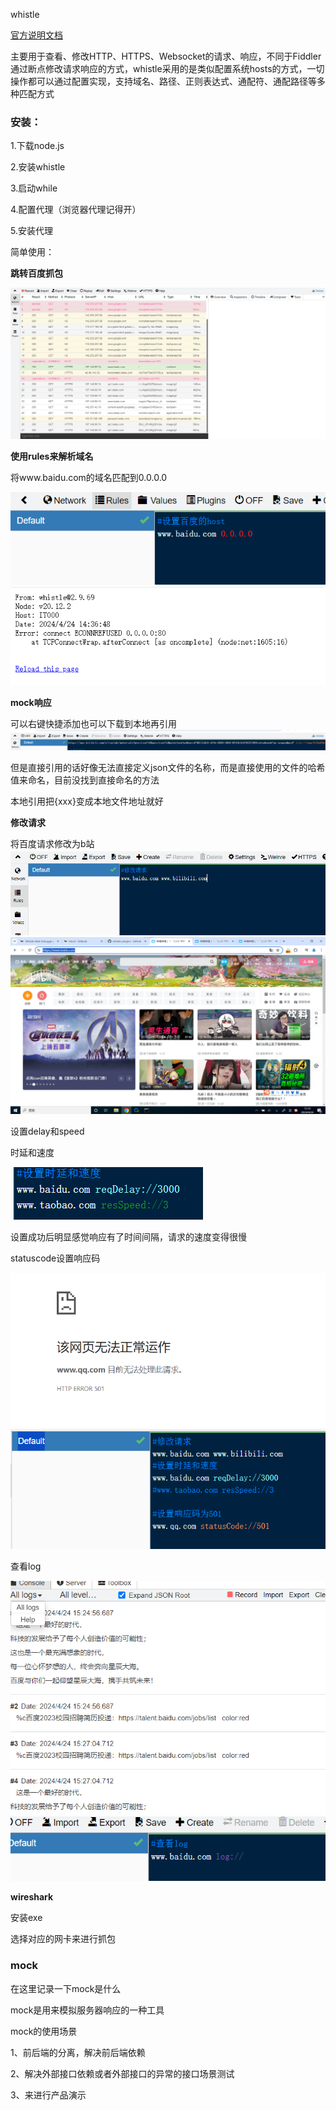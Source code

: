 whistle

[官方说明文档](https://wproxy.org/whistle/)




主要用于查看、修改HTTP、HTTPS、Websocket的请求、响应，不同于Fiddler通过断点修改请求响应的方式，whistle采用的是类似配置系统hosts的方式，一切操作都可以通过配置实现，支持域名、路径、正则表达式、通配符、通配路径等多种匹配方式




### 安装：

1.下载node.js

2.安装whistle

3.启动while

4.配置代理（浏览器代理记得开）

5.安装代理




简单使用：

__跳转百度抓包__

![图片](https://github.com/w-i-sh/blog-img/blob/main/%E6%B5%81%E5%AA%92%E4%BD%93/image.png?raw=true)

__使用rules来解析域名__

将www.baidu.com的域名匹配到0.0.0.0

![图片](https://github.com/w-i-sh/blog-img/blob/main/%E6%B5%81%E5%AA%92%E4%BD%93/image%20copy.png?raw=true)
![图片](https://github.com/w-i-sh/blog-img/blob/main/%E6%B5%81%E5%AA%92%E4%BD%93/image%20copy%202.png?raw=true)

__mock响应__

可以右键快捷添加也可以下载到本地再引用
![图片](https://github.com/w-i-sh/blog-img/blob/main/%E6%B5%81%E5%AA%92%E4%BD%93/image%20copy%203.png?raw=true)

但是直接引用的话好像无法直接定义json文件的名称，而是直接使用的文件的哈希值来命名，目前没找到直接命名的方法

本地引用把{xxx}变成本地文件地址就好




__修改请求__

将百度请求修改为b站
![图片](https://github.com/w-i-sh/blog-img/blob/main/%E6%B5%81%E5%AA%92%E4%BD%93/image%20copy%204.png?raw=true)
![图片](https://github.com/w-i-sh/blog-img/blob/main/%E6%B5%81%E5%AA%92%E4%BD%93/image%20copy%205.png?raw=true)


设置delay和speed

时延和速度

![图片](https://github.com/w-i-sh/blog-img/blob/main/%E6%B5%81%E5%AA%92%E4%BD%93/image%20copy%206.png?raw=true)

设置成功后明显感觉响应有了时间间隔，请求的速度变得很慢




statuscode设置响应码

![图片](https://github.com/w-i-sh/blog-img/blob/main/%E6%B5%81%E5%AA%92%E4%BD%93/image%20copy%207.png?raw=true)
![图片](https://github.com/w-i-sh/blog-img/blob/main/%E6%B5%81%E5%AA%92%E4%BD%93/image%20copy%208.png?raw=true)








查看log

![图片](https://github.com/w-i-sh/blog-img/blob/main/%E6%B5%81%E5%AA%92%E4%BD%93/image%20copy%209.png?raw=true)
![图片](https://github.com/w-i-sh/blog-img/blob/main/%E6%B5%81%E5%AA%92%E4%BD%93/image%20copy%2010.png?raw=true)


__wireshark__

安装exe

选择对应的网卡来进行抓包







### mock

在这里记录一下mock是什么

mock是用来模拟服务器响应的一种工具

mock的使用场景

1、前后端的分离，解决前后端依赖

2、解决外部接口依赖或者外部接口的异常的接口场景测试

3、来进行产品演示


